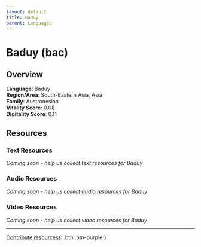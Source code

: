 ```yaml
---
layout: default
title: Baduy
parent: Languages
---
```


# Baduy (bac)

## Overview

**Language**: Baduy  
**Region/Area**: South-Eastern Asia, Asia  
**Family**: Austronesian  
**Vitality Score**: 0.08  
**Digitality Score**: 0.11  

## Resources

### Text Resources
*Coming soon - help us collect text resources for Baduy*

### Audio Resources
*Coming soon - help us collect audio resources for Baduy*

### Video Resources
*Coming soon - help us collect video resources for Baduy*

---

[Contribute resources](https://fairtrain.github.io/){: .btn .btn-purple }
